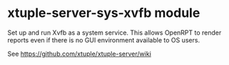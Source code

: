 # xtuple-server-sys-xvfb module

Set up and run Xvfb as a system service. This allows OpenRPT to render reports
even if there is no GUI environment available to OS users.

See https://github.com/xtuple/xtuple-server/wiki
